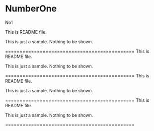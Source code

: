 NumberOne
=========

No1

This is README file.

This is just a sample. Nothing to be shown.

=============================================
This is README file.

This is just a sample. Nothing to be shown.

=============================================
This is README file.

This is just a sample. Nothing to be shown.

=============================================
This is README file.

This is just a sample. Nothing to be shown.

=============================================
